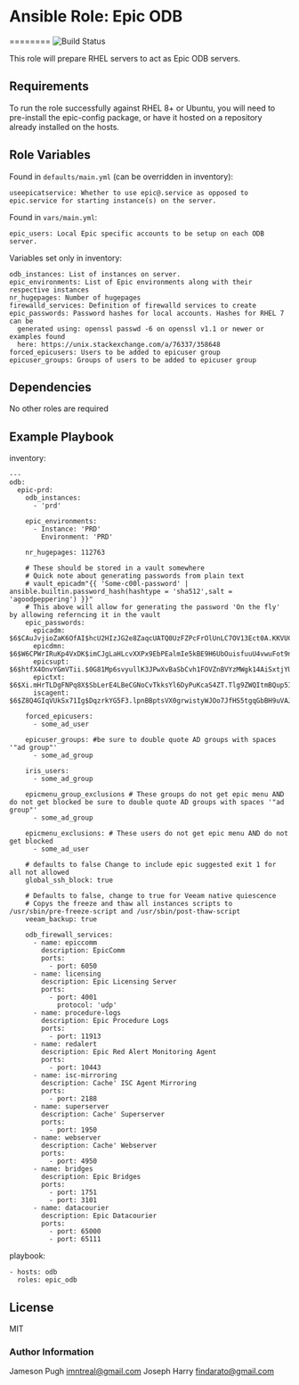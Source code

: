 # Ansible Role: Epic ODB

========
![Build Status](https://github.com/ImNtReal/ansible-role-epic_odb/actions/workflows/main.yml/badge.svg)

This role will prepare RHEL servers to act as Epic ODB servers.

## Requirements

To run the role successfully against RHEL 8+ or Ubuntu, you will need to pre-install the epic-config package,
or have it hosted on a repository already installed on the hosts.

## Role Variables

Found in `defaults/main.yml` (can be overridden in inventory):

    useepicatservice: Whether to use epic@.service as opposed to epic.service for starting instance(s) on the server.

Found in `vars/main.yml`:

    epic_users: Local Epic specific accounts to be setup on each ODB server.

Variables set only in inventory:

    odb_instances: List of instances on server.
    epic_environments: List of Epic environments along with their respective instances
    nr_hugepages: Number of hugepages
    firewalld_services: Definition of firewalld services to create
    epic_passwords: Password hashes for local accounts. Hashes for RHEL 7 can be
      generated using: openssl passwd -6 on openssl v1.1 or newer or examples found
      here: https://unix.stackexchange.com/a/76337/358648
    forced_epicusers: Users to be added to epicuser group
    epicuser_groups: Groups of users to be added to epicuser group

## Dependencies

No other roles are required

## Example Playbook

inventory:

    ---
    odb:
      epic-prd:
        odb_instances:
          - 'prd'

        epic_environments:
          - Instance: 'PRD'
            Environment: 'PRD'

        nr_hugepages: 112763

        # These should be stored in a vault somewhere
        # Quick note about generating passwords from plain text
        # vault_epicadm"{{ 'Some-c00l-password' | ansible.builtin.password_hash(hashtype = 'sha512',salt = 'agoodpeppering') }}"
        # This above will allow for generating the password 'On the fly' by allowing referncing it in the vault
        epic_passwords:
          epicadm: $6$CAuJvjioZaK6OfAI$hcU2HIzJG2e8ZaqcUATQ0UzFZPcFrOlUnLC7OV13Ect0A.KKVUC1lRK4KfF26u3r8iZClZOlREwhj4w5kQaVY/
          epicdmn: $6$W6CPWrIRuKp4VxDK$imCJgLaHLcvXXPx9EbPEalmIe5kBE9H6UbOuisfuuU4vwuFot9n7e7YQUUHnC41QkP3a4JUUtUVkWcsTtLynC1
          epicsupt: $6$htfX4OnvYGmVTii.$0G81Mp6svyullK3JPwXvBaSbCvh1FOVZnBVYzMWgk14AiSxtjYUWER4de2w989zX7K1zEPebdTYROhoPqui311
          epictxt: $6$Xi.mHrTLDgFNPq8X$SbLerE4LBeCGNoCvTkksYl6DyPuKcaS4ZT.Tlg9ZWQItmBQup5I5XY60GpareUyX8Cg0EnIYfpSfz3G.dCHU11
          iscagent: $6$Z8Q4GIqVUkSx71Ig$DqzrkYG5F3.lpnBBptsVX0grwistyWJOo7JfHS5tgqGbBH9uVAJSSi8i5eMQARcLHvt7x335MzE.Ln9SVAKY30

        forced_epicusers:
          - some_ad_user

        epicuser_groups: #be sure to double quote AD groups with spaces '"ad group"'
          - some_ad_group

        iris_users:
          - some_ad_group

        epicmenu_group_exclusions # These groups do not get epic menu AND do not get blocked be sure to double quote AD groups with spaces '"ad group"'
          - some_ad_group

        epicmenu_exclusions: # These users do not get epic menu AND do not get blocked
          - some_ad_user

        # defaults to false Change to include epic suggested exit 1 for all not allowed
        global_ssh_block: true
        
        # Defaults to false, change to true for Veeam native quiescence
        # Copys the freeze and thaw all instances scripts to /usr/sbin/pre-freeze-script and /usr/sbin/post-thaw-script
        veeam_backup: true 

        odb_firewall_services:
          - name: epiccomm
            description: EpicComm
            ports:
              - port: 6050
          - name: licensing
            description: Epic Licensing Server
            ports:
              - port: 4001
                protocol: 'udp'
          - name: procedure-logs
            description: Epic Procedure Logs
            ports:
              - port: 11913
          - name: redalert
            description: Epic Red Alert Monitoring Agent
            ports:
              - port: 10443
          - name: isc-mirroring
            description: Cache' ISC Agent Mirroring
            ports:
              - port: 2188
          - name: superserver
            description: Cache' Superserver
            ports:
              - port: 1950
          - name: webserver
            description: Cache' Webserver
            ports:
              - port: 4950
          - name: bridges
            description: Epic Bridges
            ports:
              - port: 1751
              - port: 3101
          - name: datacourier
            description: Epic Datacourier
            ports:
              - port: 65000
              - port: 65111


playbook:

    - hosts: odb
      roles: epic_odb

## License

MIT

### Author Information

Jameson Pugh <imntreal@gmail.com>
Joseph Harry <findarato@gmail.com>
